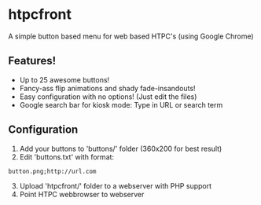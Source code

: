 # htpcfront
A simple button based menu for web based HTPC's (using Google Chrome)

## Features!

- Up to 25 awesome buttons!
- Fancy-ass flip animations and shady fade-insandouts!
- Easy configuration with no options! (Just edit the files)
- Google search bar for kiosk mode: Type in URL or search term

## Configuration

1. Add your buttons to 'buttons/' folder (360x200 for best result)
2. Edit 'buttons.txt' with format:
```
button.png;http://url.com
```
3. Upload 'htpcfront/' folder to a webserver with PHP support
4. Point HTPC webbrowser to webserver
